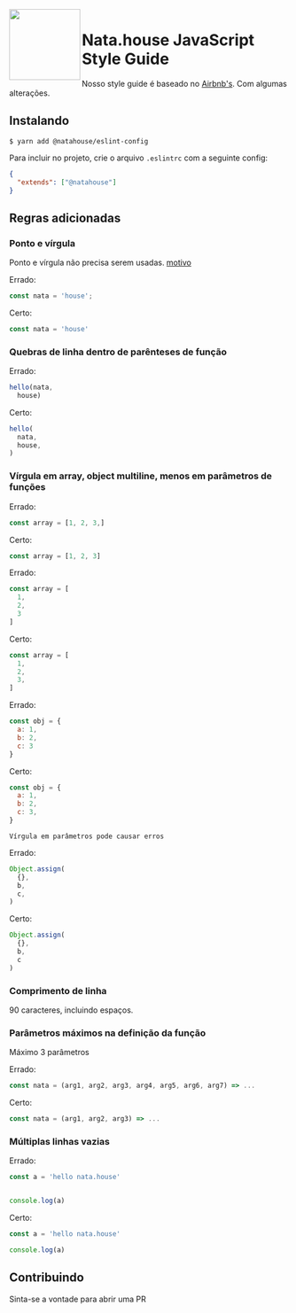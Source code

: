 <img src="https://avatars1.githubusercontent.com/u/35275557?v=4&s=200" width="128px" height="128px" align="left"/>

# Nata.house JavaScript Style Guide

Nosso style guide é baseado no [Airbnb's](https://github.com/airbnb/javascript). Com algumas alterações.

## Instalando

```shell
$ yarn add @natahouse/eslint-config
```

Para incluir no projeto, crie o arquivo `.eslintrc` com a seguinte config:

```json
{
  "extends": ["@natahouse"]
}
```

## Regras adicionadas

### Ponto e vírgula

Ponto e vírgula não precisa serem usadas. [motivo](https://flaviocopes.com/javascript-automatic-semicolon-insertion/)

Errado:
```js
const nata = 'house';
```

Certo:
```js
const nata = 'house'
```

### Quebras de linha dentro de parênteses de função

Errado:
```js
hello(nata,
  house)
```

Certo:
```js
hello(
  nata,
  house,
)
```

### Vírgula em array, object multiline, menos em parâmetros de funções

Errado:
```js
const array = [1, 2, 3,]
```

Certo:
```js
const array = [1, 2, 3]
```

Errado:
```js
const array = [
  1,
  2,
  3
]
```

Certo:
```js
const array = [
  1,
  2,
  3,
]
```

Errado:
```js
const obj = {
  a: 1,
  b: 2,
  c: 3
}
```

Certo:
```js
const obj = {
  a: 1,
  b: 2,
  c: 3,
}
```

`Vírgula em parâmetros pode causar erros`

Errado:
```js
Object.assign(
  {},
  b,
  c,
)
```

Certo:
```js
Object.assign(
  {},
  b,
  c
)
```

### Comprimento de linha

90 caracteres, incluindo espaços.


### Parâmetros máximos na definição da função

Máximo 3 parâmetros


Errado:
```js
const nata = (arg1, arg2, arg3, arg4, arg5, arg6, arg7) => ...
```

Certo:
```js
const nata = (arg1, arg2, arg3) => ...
```


### Múltiplas linhas vazias


Errado:
```js
const a = 'hello nata.house'


console.log(a)
```

Certo:
```js
const a = 'hello nata.house'

console.log(a)
```

## Contribuindo

Sinta-se a vontade para abrir uma PR